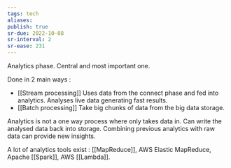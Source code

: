 ```yaml
---
tags: tech
aliases:
publish: true
sr-due: 2022-10-08
sr-interval: 2
sr-ease: 231
---
```


Analytics phase. Central and most important one.

Done in 2 main ways :
- [[Stream processing]] 
Uses data from the connect phase and fed into analytics.
Analyses live data generating fast results.
- [[Batch processing]]
Take big chunks of data from the big data storage.

Analytics is not a one way process where only takes data in.
Can write the analysed data back into storage.
Combining previous analytics with raw data can provide new insights.

A lot of analytics tools exist : [[MapReduce]], AWS Elastic MapReduce, Apache [[Spark]], AWS [[Lambda]].
